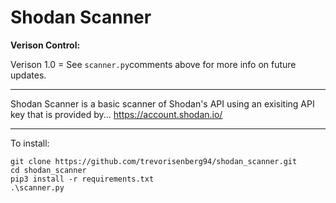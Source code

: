 # Shodan Scanner
**Verison Control:**

Verison 1.0  =  See `scanner.py`comments above for more info on future updates.

_____________________________________________________________________________________________

Shodan Scanner is a basic scanner of Shodan's API using an exisiting API key that is provided by...  https://account.shodan.io/

_____________________________________________________________________________________________

To install:
```
git clone https://github.com/trevorisenberg94/shodan_scanner.git
cd shodan_scanner
pip3 install -r requirements.txt
.\scanner.py
```

